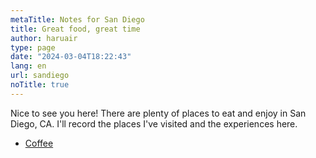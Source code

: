 ```yaml
---
metaTitle: Notes for San Diego
title: Great food, great time
author: haruair
type: page 
date: "2024-03-04T18:22:43"
lang: en 
url: sandiego
noTitle: true
---
```


Nice to see you here! There are plenty of places to eat and enjoy in San Diego,
CA. I'll record the places I've visited and the experiences here.

- [Coffee](/sandiego/coffee/)

